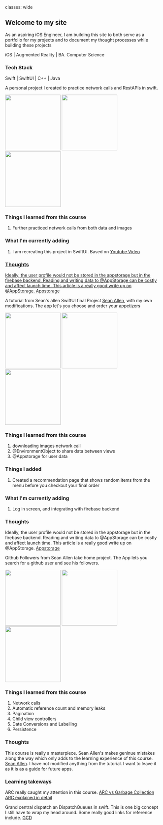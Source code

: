 classes: wide
## Welcome to my site

As an aspiring iOS Engineer, I am building this site to both serve as a portfolio for my projects and to document my thought processes while building these projects

iOS | Augmented Reality | BA. Computer Science

### Tech Stack
<p> Swift | SwiftUI | C++ | Java </p>

<p> A personal project I created to practice network calls and RestAPIs in swift. </p>

<p float="left">
  
  <img src="https://user-images.githubusercontent.com/19821123/106037447-b1462780-60a4-11eb-8005-5bbecb725fdf.png" width=180/>
   <img src="https://user-images.githubusercontent.com/19821123/106037463-b5724500-60a4-11eb-8679-d95c3bfbe961.png" width=180/>
    <img src="https://user-images.githubusercontent.com/19821123/106037471-b6a37200-60a4-11eb-97d1-514def284e0d.png" width=180/>
</p>

### Things I learned from this course

<ol>
  <li>Further practiced network calls from both data and images</li>
</ol> 

### What I'm currently adding

<ol>
  <li> I am recreating this project in SwiftUI. Based on <a href="https://www.youtube.com/watch?v=cTNhMgNV53s&t=1236s">Youtube Video</li>
</ol>

### Thoughts
<p> Ideally, the user profile would not be stored in the appstorage but in the firebase backend. 
Reading and writing data to @AppStorage can be costly and affect launch time. 
This article is a really good write up on @AppStorage. <a href="https://medium.com/swlh/introducing-appstorage-in-swiftui-470a56f5ba9e">Appstorage</a></p>


<p> A tutorial from Sean's allen SwiftUI final Project <a href="https://seanallen.co/">Sean Allen</a>, with my own modifications. The app let's you choose and order your appetizers</p>

<p float="left">
  
  <img src="https://user-images.githubusercontent.com/19821123/106019383-9669b800-6090-11eb-9dde-3b42b3f83282.png" width=180/>
   <img src="https://user-images.githubusercontent.com/19821123/106019389-979ae500-6090-11eb-873e-09fe57ab7ea2.png" width=180/>
    <img src="https://user-images.githubusercontent.com/19821123/106019392-98cc1200-6090-11eb-87ea-0dd209b6f326.png" width=180/>
</p>

### Things I learned from this course

<ol>
  <li>downloading images network call</li>
  <li>@EnvironmentObject to share data between views</li>
  <li>@Appstorage for user data</li>
</ol> 

### Things I added

<ol>
  <li> Created a recommendation page that shows random items from the menu before you checkout your final order</li>
</ol>

### What I'm currently adding

<ol>
  <li> Log in screen, and integrating with firebase backend </li>
</ol>

### Thoughts
Ideally, the user profile would not be stored in the appstorage but in the firebase backend. 
Reading and writing data to @AppStorage can be costly and affect launch time. 
This article is a really good write up on @AppStorage. <a href="https://medium.com/swlh/introducing-appstorage-in-swiftui-470a56f5ba9e">Appstorage</a>


<p> Github Followers from Sean Allen take home project. The App lets you search for a github user and see his followers. 

<p float="left">
  
  <img src="https://user-images.githubusercontent.com/19821123/106040621-b7d69e00-60a8-11eb-96b7-5246c6f329c9.png" width=180/>
   <img src="https://user-images.githubusercontent.com/19821123/106040624-b86f3480-60a8-11eb-9df0-4469d553161e.png" width=180/>
    <img src="https://user-images.githubusercontent.com/19821123/106040626-b907cb00-60a8-11eb-9e17-313b78a2fa2d.png" width=180/>
</p>

### Things I learned from this course
<ol>
  <li>Network calls</li>
  <li>Automatic reference count and memory leaks</li>
  <li>Pagination</li>
  <li>Child view controllers</li>
  <li>Date Conversions and Labelling</li>
  <li>Persistence</li>
</ol> 


### Thoughts
This course is really a masterpiece. Sean Allen's makes geninue mistakes along the way which only adds to the learning experience of this course. <a href="https://seanallen.co/">Sean Allen</a>. I have not modified anything from the tutorial. I want to leave it as it is as a guide for future apps. 

### Learning takeways
ARC really caught my attention in this course. <a href="https://medium.com/computed-comparisons/garbage-collection-vs-automatic-reference-counting-a420bd4c7c81">ARC vs Garbage Collection</a> <a href="https://medium.com/computed-comparisons/garbage-collection-vs-automatic-reference-counting-a420bd4c7c81">ARC explained in detail</a>

Grand central dispatch an DispatchQueues in swift. This is one big concept I still have to wrap my head around. 
Some really good links for reference include. 
<a href="https://medium.com/@KentaKodashima/swift-grand-central-dispatch-gcd-80bcb16a147f">GCD</a>

